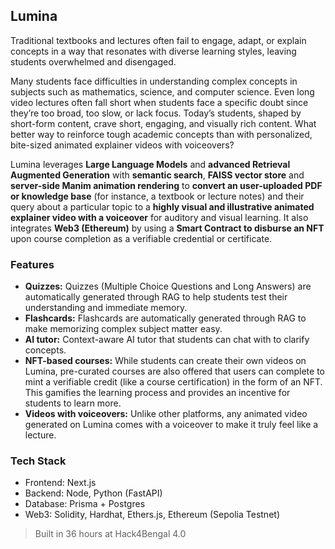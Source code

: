 ## Lumina

Traditional textbooks and lectures often fail to engage, adapt, or explain concepts in a way that resonates with diverse learning styles, leaving students overwhelmed and disengaged.   

Many students face difficulties in understanding complex concepts in subjects such as mathematics, science, and computer science.  Even long video lectures often fall short when students face a specific doubt since they’re too broad, too slow, or lack focus. Today’s students, shaped by short-form content, crave short, engaging, and visually rich content. What better way to reinforce tough academic concepts than with personalized, bite-sized animated explainer videos with voiceovers?

Lumina leverages **Large Language Models** and **advanced Retrieval Augmented Generation** with **semantic search**, **FAISS vector store** and **server-side Manim animation rendering** to **convert an user-uploaded PDF or knowledge base** (for instance, a textbook or lecture notes) and their query about a particular topic to a **highly visual and illustrative animated explainer video with a voiceover** for auditory and visual learning. It also integrates **Web3 (Ethereum)** by using a **Smart Contract to disburse an NFT** upon course completion as a verifiable credential or certificate. 

### Features

- **Quizzes:** Quizzes (Multiple Choice Questions and Long Answers) are automatically generated through RAG to help students test their understanding and immediate memory.
- **Flashcards:** Flashcards are automatically generated through RAG to make memorizing complex subject matter easy. 
- **AI tutor:** Context-aware AI tutor that students can chat with to clarify concepts. 
- **NFT-based courses:** While students can create their own videos on Lumina, pre-curated courses are also offered that users can complete to mint a verifiable credit (like a course certification) in the form of an NFT. This gamifies the learning process and provides an incentive for students to learn more.   
- **Videos with voiceovers:** Unlike other platforms, any animated video generated on Lumina comes with a voiceover to make it truly feel like a lecture.  

### Tech Stack

- Frontend: Next.js
- Backend: Node, Python (FastAPI)
- Database: Prisma + Postgres
- Web3: Solidity, Hardhat, Ethers.js, Ethereum (Sepolia Testnet)

> Built in 36 hours at Hack4Bengal 4.0
